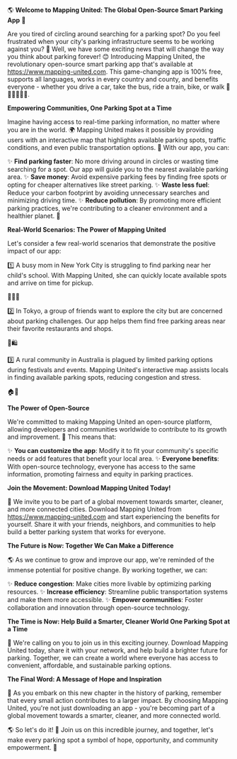 🌎 **Welcome to Mapping United: The Global Open-Source Smart Parking App** 🚀

Are you tired of circling around searching for a parking spot? Do you feel frustrated when your city's parking infrastructure seems to be working against you? 🤕 Well, we have some exciting news that will change the way you think about parking forever! 😊 Introducing Mapping United, the revolutionary open-source smart parking app that's available at https://www.mapping-united.com. This game-changing app is 100% free, supports all languages, works in every country and county, and benefits everyone - whether you drive a car, take the bus, ride a train, bike, or walk 🚗🚌🚂🚴‍♂️👣.

**Empowering Communities, One Parking Spot at a Time**

Imagine having access to real-time parking information, no matter where you are in the world. 🌍 Mapping United makes it possible by providing users with an interactive map that highlights available parking spots, traffic conditions, and even public transportation options. 📍 With our app, you can:

✨ **Find parking faster**: No more driving around in circles or wasting time searching for a spot. Our app will guide you to the nearest available parking area.
✨ **Save money**: Avoid expensive parking fees by finding free spots or opting for cheaper alternatives like street parking.
✨ **Waste less fuel**: Reduce your carbon footprint by avoiding unnecessary searches and minimizing driving time.
✨ **Reduce pollution**: By promoting more efficient parking practices, we're contributing to a cleaner environment and a healthier planet. 🌿

**Real-World Scenarios: The Power of Mapping United**

Let's consider a few real-world scenarios that demonstrate the positive impact of our app:

1️⃣ A busy mom in New York City is struggling to find parking near her child's school. With Mapping United, she can quickly locate available spots and arrive on time for pickup.

👩‍👧‍🏫

2️⃣ In Tokyo, a group of friends want to explore the city but are concerned about parking challenges. Our app helps them find free parking areas near their favorite restaurants and shops.

🍜🛍️

3️⃣ A rural community in Australia is plagued by limited parking options during festivals and events. Mapping United's interactive map assists locals in finding available parking spots, reducing congestion and stress.

🏠🎉

**The Power of Open-Source**

We're committed to making Mapping United an open-source platform, allowing developers and communities worldwide to contribute to its growth and improvement. 🌈 This means that:

✨ **You can customize the app**: Modify it to fit your community's specific needs or add features that benefit your local area.
✨ **Everyone benefits**: With open-source technology, everyone has access to the same information, promoting fairness and equity in parking practices.

**Join the Movement: Download Mapping United Today!**

🎉 We invite you to be part of a global movement towards smarter, cleaner, and more connected cities. Download Mapping United from https://www.mapping-united.com and start experiencing the benefits for yourself. Share it with your friends, neighbors, and communities to help build a better parking system that works for everyone.

**The Future is Now: Together We Can Make a Difference**

🌎 As we continue to grow and improve our app, we're reminded of the immense potential for positive change. By working together, we can:

✨ **Reduce congestion**: Make cities more livable by optimizing parking resources.
✨ **Increase efficiency**: Streamline public transportation systems and make them more accessible.
✨ **Empower communities**: Foster collaboration and innovation through open-source technology.

**The Time is Now: Help Build a Smarter, Cleaner World One Parking Spot at a Time**

🌟 We're calling on you to join us in this exciting journey. Download Mapping United today, share it with your network, and help build a brighter future for parking. Together, we can create a world where everyone has access to convenient, affordable, and sustainable parking options.

**The Final Word: A Message of Hope and Inspiration**

🌟 As you embark on this new chapter in the history of parking, remember that every small action contributes to a larger impact. By choosing Mapping United, you're not just downloading an app - you're becoming part of a global movement towards a smarter, cleaner, and more connected world.

🌎 So let's do it! 🚀 Join us on this incredible journey, and together, let's make every parking spot a symbol of hope, opportunity, and community empowerment. 💪